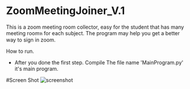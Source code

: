 # ZoomMeetingJoiner_V.1
This is a zoom meeting room collector, easy for the student that has many meeting roomห for each subject. The program may help you get a better way to sign in zoom.

How to run.
- After you done the first step. Compile The file name 'MainProgram.py' it's main program.

#Screen Shot
![screenshot](https://user-images.githubusercontent.com/77887797/127494633-e343cece-13b4-4866-8cd4-7953585b4a97.gif)
